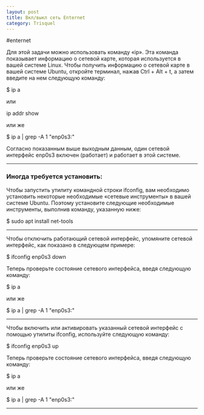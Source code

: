```yaml
---
layout: post
title: Вкл/выкл сеть Enternet
category: Trisquel
---
```


#enternet

Для этой задачи можно использовать команду «ip». Эта команда показывает информацию о сетевой карте, которая используется в вашей системе Linux. Чтобы получить информацию о сетевой карте в вашей системе Ubuntu, откройте терминал, нажав Ctrl + Alt + t, а затем введите на нем следующую команду:

$ ip a 

или

ip addr show

или же

$ ip a | grep -A 1 "enp0s3:" 

Согласно показанным выше выходным данным, один сетевой интерфейс enp0s3 включен (работает) и работает в этой системе.

----

### Иногда требуется установить:

Чтобы запустить утилиту командной строки ifconfig, вам необходимо установить некоторые необходимые «сетевые инструменты» в вашей системе Ubuntu. Поэтому установите следующие необходимые инструменты, выполнив команду, указанную ниже:

$ sudo apt install net-tools 

---

Чтобы отключить работающий сетевой интерфейс, упомяните сетевой интерфейс, как показано в следующем примере:

$ ifconfig enp0s3 down

Теперь проверьте состояние сетевого интерфейса, введя следующую команду:

$ ip a

или же

$ ip a | grep -A 1 "enp0s3:" 

---

Чтобы включить или активировать указанный сетевой интерфейс с помощью утилиты ifconfig, используйте следующую команду:

$ ifconfig enp0s3 up

Теперь проверьте состояние сетевого интерфейса, введя следующую команду:

$ ip a

или же

$ ip a | grep -A 1 "enp0s3:" 

---



